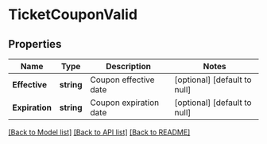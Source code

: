 # TicketCouponValid

## Properties
Name | Type | Description | Notes
------------ | ------------- | ------------- | -------------
**Effective** | **string** | Coupon effective date | [optional] [default to null]
**Expiration** | **string** | Coupon expiration date | [optional] [default to null]

[[Back to Model list]](../README.md#documentation-for-models) [[Back to API list]](../README.md#documentation-for-api-endpoints) [[Back to README]](../README.md)


